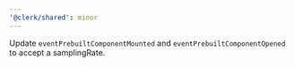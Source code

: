 ```yaml
---
'@clerk/shared': minor
---
```


Update `eventPrebuiltComponentMounted` and `eventPrebuiltComponentOpened` to accept a samplingRate.
